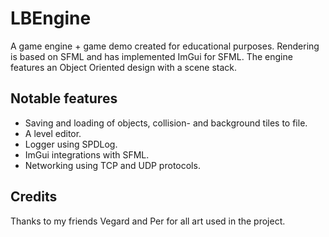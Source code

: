 # LBEngine
A game engine + game demo created for educational purposes. Rendering is based on SFML and has implemented ImGui for SFML.
The engine features an Object Oriented design with a scene stack.

## Notable features
* Saving and loading of objects, collision- and background tiles to file.
* A level editor.
* Logger using SPDLog.
* ImGui integrations with SFML.
* Networking using TCP and UDP protocols.

## Credits

Thanks to my friends Vegard and Per for all art used in the project.
